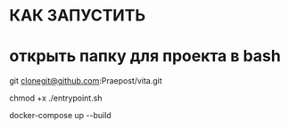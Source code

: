 # КАК ЗАПУСТИТЬ
# открыть папку для проекта в bash

git clonegit@github.com:Praepost/vita.git

chmod +x ./entrypoint.sh

docker-compose up --build
